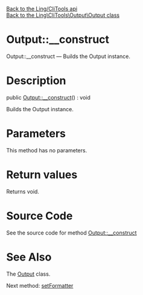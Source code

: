 [Back to the Ling/CliTools api](https://github.com/lingtalfi/CliTools/blob/master/doc/api/Ling/CliTools.md)<br>
[Back to the Ling\CliTools\Output\Output class](https://github.com/lingtalfi/CliTools/blob/master/doc/api/Ling/CliTools/Output/Output.md)


Output::__construct
================



Output::__construct — Builds the Output instance.




Description
================


public [Output::__construct](https://github.com/lingtalfi/CliTools/blob/master/doc/api/Ling/CliTools/Output/Output/__construct.md)() : void




Builds the Output instance.




Parameters
================

This method has no parameters.


Return values
================

Returns void.








Source Code
===========
See the source code for method [Output::__construct](https://github.com/lingtalfi/CliTools/blob/master/Output/Output.php#L48-L52)


See Also
================

The [Output](https://github.com/lingtalfi/CliTools/blob/master/doc/api/Ling/CliTools/Output/Output.md) class.

Next method: [setFormatter](https://github.com/lingtalfi/CliTools/blob/master/doc/api/Ling/CliTools/Output/Output/setFormatter.md)<br>

